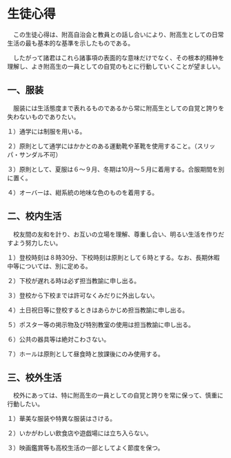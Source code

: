# 生徒心得

　この生徒心得は、附高自治会と教員との話し合いにより、附高生としての日常生活の最も基本的な基準を示したものである。

　したがって諸君はこれら諸事項の表面的な意味だけでなく、その根本的精神を理解し、よき附高生の一員としての自覚のもとに行動していくことが望ましい。

## 一、服装

　服装には生活態度まで表れるものであるから常に附高生としての自覚と誇りを失わないものでありたい。

１）通学には制服を用いる。

２）原則として通学にはかかとのある運動靴や革靴を使用すること。（スリッパ・サンダル不可）

３）原則として、夏服は６～９月、冬期は10月～５月に着用する。合服期間を別に置く。

４）オーバーは、紺系統の地味な色のものを着用する。

## 二、校内生活

　校友間の友和を計り、お互いの立場を理解、尊重し合い、明るい生活を作りだすよう努力したい。

１）登校時刻は８時30分、下校時刻は原則として６時とする。なお、長期休暇中等については、別に定める。

２）下校が遅れる時は必ず担当教諭に申し出る。

３）登校から下校までは許可なくみだりに外出しない。

４）土日祝日等に登校するときはあらかじめ担当教諭に申し出る。

５）ポスター等の掲示物及び特別教室の使用は担当教諭に申し出る。

６）公共の器具等は絶対こわさない。

７）ホールは原則として昼食時と放課後にのみ使用する。

## 三、校外生活

　校外にあっては、特に附高生の一員としての自覚と誇りを常に保って、慎重に行動したい。

１）華美な服装や特異な服装はさける。

２）いかがわしい飲食店や遊戯場には立ち入らない。

３）映画鑑賞等も高校生活の一部としてよく節度を保つ。
